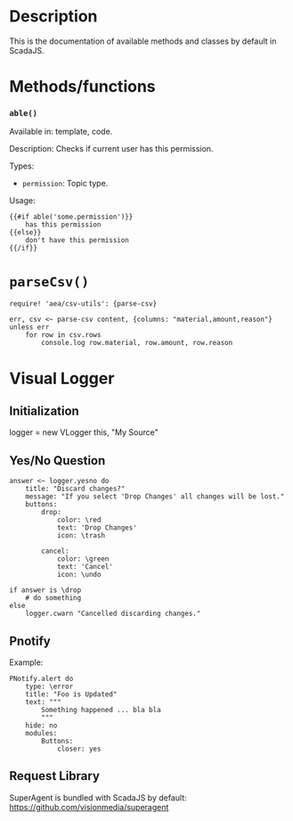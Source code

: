 # Description

This is the documentation of available methods and classes by default in ScadaJS.

# Methods/functions

### `able()`

Available in: template, code.

Description: Checks if current user has this permission.

Types:

* `permission`: Topic type.

Usage:

    {{#if able('some.permission')}}
        has this permission
    {{else}}
        don't have this permission
    {{/if}}

# `parseCsv()`

```ls
require! 'aea/csv-utils': {parse-csv}

err, csv <~ parse-csv content, {columns: "material,amount,reason"}
unless err
    for row in csv.rows
        console.log row.material, row.amount, row.reason

```

# Visual Logger

## Initialization

logger = new VLogger this, "My Source"

## Yes/No Question

```ls
answer <~ logger.yesno do
    title: "Discard changes?"
    message: "If you select 'Drop Changes' all changes will be lost."
    buttons:
        drop:
            color: \red
            text: 'Drop Changes'
            icon: \trash

        cancel:
            color: \green
            text: 'Cancel'
            icon: \undo

if answer is \drop
    # do something
else
    logger.cwarn "Cancelled discarding changes."
```

## Pnotify

Example:

```ls
PNotify.alert do
    type: \error
    title: "Foo is Updated"
    text: """
        Something happened ... bla bla
        """
    hide: no
    modules:
        Buttons:
            closer: yes
```

## Request Library

SuperAgent is bundled with ScadaJS by default: https://github.com/visionmedia/superagent
